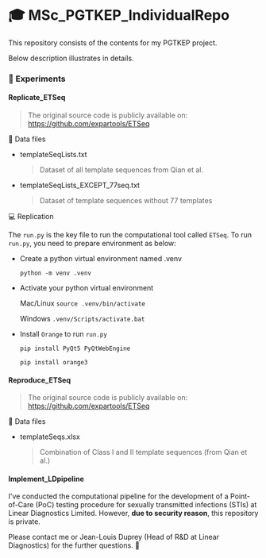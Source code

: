 # :mortar_board: MSc_PGTKEP_IndividualRepo

This repository consists of the contents for my PGTKEP project. 

Below description illustrates in details. 

<!--
### :computer: Reference

The original source code is publicly available on:
https://github.com/expartools/ETSeq
-->

### :bookmark_tabs: Experiments

#### Replicate_ETSeq
> The original source code is publicly available on: https://github.com/expartools/ETSeq

:file_folder: Data files

* templateSeqLists.txt
  > Dataset of all template sequences from Qian et al.

* templateSeqLists_EXCEPT_77seq.txt
  > Dataset of template sequences without 77 templates
  
:computer: Replication
  
The `run.py` is the key file to run the computational tool called `ETSeq`. To run `run.py`, you need to prepare environment as below:
* Create a python virtual environment named .venv

  `python -m venv .venv`
  
* Activate your python virtual environment 

  Mac/Linux `source .venv/bin/activate`
    
  Windows `.venv/Scripts/activate.bat`
* Install `Orange` to run `run.py`
  
  `pip install PyQt5 PyQtWebEngine`

  `pip install orange3`

#### Reproduce_ETSeq
> The original source code is publicly available on: https://github.com/expartools/ETSeq

:file_folder: Data files

* templateSeqs.xlsx
  > Combination of Class I and II template sequences (from Qian et al.)

#### Implement_LDpipeline
I've conducted the computational pipeline for  the development of a Point-of-Care (PoC) testing procedure for sexually transmitted infections (STIs) at Linear Diagnostics Limited. 
However, **due to security reason**, this repository is private.

Please contact me or Jean-Louis Duprey (Head of R&D at Linear Diagnostics) for the further questions. :speech_balloon:
